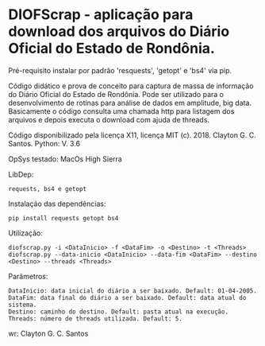 # DIOFScrap - aplicação para download dos arquivos do Diário Oficial do Estado de Rondônia. 

Pré-requisito instalar por padrão 'resquests', 'getopt' e 'bs4' via pip.

Código didático e prova de conceito para captura de massa de informação
do Diário Oficial do Estado de Rondônia. Pode ser utilizado para o
desenvolvimento de rotinas para análise de dados em amplitude, big data.
Basicamente o código consulta uma chamada http para listagem dos
arquivos e depois executa o download com ajuda de threads.

Código disponibilizado pela licença X11, licença MIT (c).
2018. Clayton G. C. Santos.
Python: V. 3.6

OpSys testado: MacOs High Sierra

LibDep: 

    requests, bs4 e getopt

Instalação das dependências:

    pip install requests getopt bs4

Utilização: 

    diofscrap.py -i <DataInicio> -f <DataFim> -o <Destino> -t <Threads>
    diofscrap.py --data-inicio <DataInicio> --data-fim <DataFim> --destino <Destino> --threads <Threads>
    
Parâmetros:
    
    DataInicio: data inicial do diário a ser baixado. Default: 01-04-2005.
    DataFim: data final do diário a ser baixado. Default: data atual do sistema.
    Destino: caminho do destino. Default: pasta atual na execução.
    Threads: número de threads utilizada. Default: 5.
    
wr: Clayton G. C. Santos
